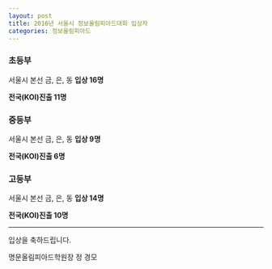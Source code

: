 ```yaml
---
layout: post
title: 2016년 서울시 정보올림피아드대회 입상자
categories: 정보올림피아드
---
```


### 초등부

서울시 본선 금, 은, 동  **입상 16명**

**전국(KOI)진출  11명**

### 중등부

서울시 본선 금, 은, 동  **입상 9명**

**전국(KOI)진출  6명**

### 고등부

서울시 본선 금, 은, 동  **입상 14명**

**전국(KOI)진출  10명**

-----

입상을 축하드립니다.

명문올림피아드학원장  정 경모
